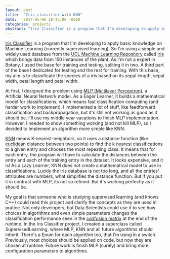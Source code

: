 ```yaml
---
layout: post
title:  "Iris classifier with KNN"
date:   2017-05-06 18:45:00 -0300
categories: projects
abstract: "Iris Classifier is a program that I'm developing to apply basic knowledge on Machine Learning. So I'm using a simple and widely used database called Iris for training and testing. Firstly the software used only MLP, now I implemented KNN, which is working very good. In this post I explain a little about how KNN is working in this base."
---
```

[Iris Classifier](https://github.com/glauberrleite/iris-classifier) is a program that I'm developing to apply basic knowledge on Machine Learning (currently supervised learning). So I'm using a simple and widely used database from the [UCL Machine Learning Repository](https://archive.ics.uci.edu/ml/datasets.html) called [Iris](https://archive.ics.uci.edu/ml/datasets/Iris) which brings data from 150 instances of the plant. As I'm not a expert in Botany, I used the base for training and testing, spliting it in two. A third part of the base I dedicated for testing and the rest for training. With this base, my aim is to classificate the species of a iris based on its sepal length, sepal width, petal length and petal width.

At first, I designed the problem using [MLP (Multilayer Perceptron)](https://en.wikipedia.org/wiki/Multilayer_perceptron), a Artificial Neural Network model. As a Eager Learner, it builds a mathematical model for classifications, which means fast classification computing (and harder work to implement). I implemented a lot of stuff, like feedforward classification and backpropagation, but it's still not working as good as it should be. I'll use my middle year vacations to finish MLP implementation. However, I needed to show something working (and not kill MLP), so I decided to implement an algorithm more simple like KNN.

[KNN](https://en.wikipedia.org/wiki/K-nearest_neighbors_algorithm) means K-nearest-neighbors, so it uses a distance function (like [euclidean](https://en.wikipedia.org/wiki/Euclidean_distance) distance between two points) to find the k nearest classifications to a given entry and chooses the most repeating class. It means that for each entry, the program will have to calculate the distances between the entry and each of the training entry in the dataset. It looks expensive, and it is! As a Lazy Learner, KNN does not create a mathematical model to use in classifications. Luckly the Iris database is not too long, and all the entries' attributes are numbers, what simplifies the distance function. But if you put it in contrast with MLP, its not so refined. But it's working perfectly as it should be.

My goal is that someone who is studying supervised learning (and knows C++) could read this project and clarify the concepts as they are used in pratice. Not only developers, but Data Scientists could use it to see how choices in algorithms and even simple parameters changes the classification performance seen in the [confusion matrix](https://en.wikipedia.org/wiki/Confusion_matrix) at the end of the runtime. In the Iris Classifier project, I created a superclass called SupervisedLearning, where MLP, KNN and all future algorithms should inherit. There's a Enum for each algorithm too, that I'm using in a switch. Previously, most choices should be applied on code, but now they are chosen at runtime. Future work is finish MLP (surely) and bring more configuration parameters to algorithms.
